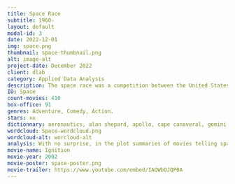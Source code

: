 ```yaml
---
title: Space Race
subtitle: 1960-
layout: default
modal-id: 3
date: 2022-12-01
img: space.png
thumbnail: space-thumbnail.png
alt: image-alt
project-date: December 2022
client: dlab
category: Applied Data Analysis
description: The space race was a competition between the United States and the Soviet Union to explore and advance in the field of space exploration during the Cold War. The race began in the late 1950s and peaked in the 1960s, with both countries launching numerous spacecraft and sending astronauts into space. In 1961, the Soviet Union achieved a major milestone when Yuri Gagarin became the first human to orbit the Earth. The United States responded by launching the Apollo program, which ultimately succeeded in landing astronauts on the moon in 1969. The space race had significant implications for science and technology, as it spurred the development of new technologies and materials that have had major lasting impacts throughout history. It also had political and cultural significance, as it became a symbol of the technological and ideological competition between the two superpowers. The widely mediatised intensity of the space race created a new genre of cinema reacting to the cultural surge in cosmic interest. The vast unknown aspect of space led the way to horror movies reflecting the nation’s fear of extraterrestrial life and more recently to futuristic science-fiction movies, often depicting a drastic future for society shaped by disruptive technologies and a wrecked environment. These movies are full of warnings, reminding us to change our habits and to move away from destructive technologies.
ID: Space
count-movies: 410
box-office: 91
genres: Adventure, Comedy, Action.
stars: xx
dictionnary: aeronautics, alan shepard, apollo, cape canaveral, gemini, heat shields, houston, john glenn, laika, launch, lunar module, mercury, michael collins, mission control, nasa, neil armstrong, orbit, planet, rocket, satellite, scott carpenter, sergei korolev, solar system, space, space exploration, space race, sputnik, superpowers, test pilot,  usa,  urss, yuri gagarin.
wordcloud: Space-wordcloud.png
wordcloud-alt: worcloud-alt
analysis: With no surprise, in the plot summaries of movies telling space race and space exploration stories, the most frequently used words are “Space” , “planet” and “Earth”. “Moon”, “ship”, “launch”, “alien”, “mission”, “crew”, “rocket”, “astronaut”, “return” and “discover” all relate to space technology and extra-terrestrial conquest vocabularies. The word “first” also emerges in the word cloud plot, alluding to the Space Race between the US and Soviet Union during the end of the 20th century, especially when it is combined with the word “moon”.
movie-name: Ignition
movie-year: 2002
movie-poster: space-poster.png
movie-trailer: https://www.youtube.com/embed/IAQWbOJQP0A
---
```

